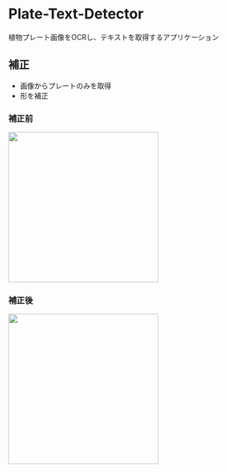 # Plate-Text-Detector
植物プレート画像をOCRし、テキストを取得するアプリケーション

## 補正
- 画像からプレートのみを取得
- 形を補正
### 補正前
<img src="https://github.com/ChihiroHozono/Platet-Text-Detector/blob/master/image/20200412_1.jpg" width="300">

### 補正後
<img src="https://github.com/ChihiroHozono/Platet-Text-Detector/blob/master/image/corrected_20200412_1.png" width="300">
